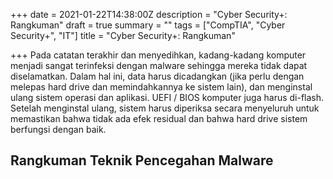 +++
date = 2021-01-22T14:38:00Z
description = "Cyber Security+: Rangkuman"
draft = true
summary = ""
tags = ["CompTIA", "Cyber Security+", "IT"]
title = "Cyber Security+: Rangkuman"

+++
Pada catatan terakhir dan menyedihkan, kadang-kadang komputer menjadi sangat terinfeksi dengan malware sehingga mereka tidak dapat diselamatkan. Dalam hal ini, data harus dicadangkan (jika perlu dengan melepas hard drive dan memindahkannya ke sistem lain), dan menginstal ulang sistem operasi dan aplikasi. UEFI / BIOS komputer juga harus di-flash. Setelah menginstal ulang, sistem harus diperiksa secara menyeluruh untuk memastikan bahwa tidak ada efek residual dan bahwa hard drive sistem berfungsi dengan baik.

## Rangkuman Teknik Pencegahan Malware